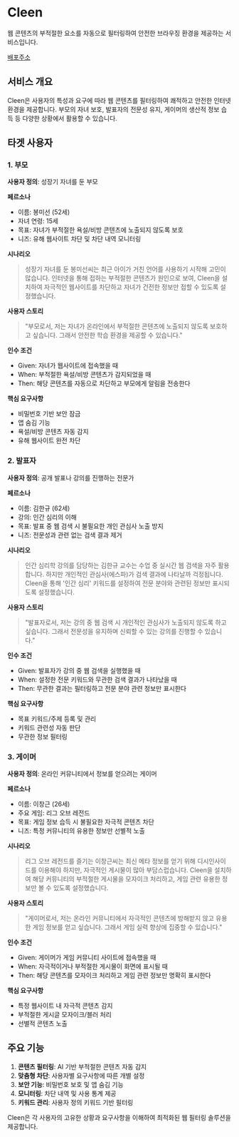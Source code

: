# Cleen

웹 콘텐츠의 부적절한 요소를 자동으로 필터링하여 안전한 브라우징 환경을 제공하는 서비스입니다.

[배포주소](https://meek-bonbon-f10178.netlify.app/)

## 서비스 개요

Cleen은 사용자의 특성과 요구에 따라 웹 콘텐츠를 필터링하여 쾌적하고 안전한 인터넷 환경을 제공합니다. 부모의 자녀 보호, 발표자의 전문성 유지, 게이머의 생산적 정보 습득 등 다양한 상황에서 활용할 수 있습니다.

## 타겟 사용자

### 1. 부모

**사용자 정의**: 성장기 자녀를 둔 부모

**페르소나**
- 이름: 봉미선 (52세)
- 자녀 연령: 15세
- 목표: 자녀가 부적절한 욕설/비방 콘텐츠에 노출되지 않도록 보호
- 니즈: 유해 웹사이트 차단 및 차단 내역 모니터링

**시나리오**
> 성장기 자녀를 둔 봉미선씨는 최근 아이가 거친 언어를 사용하기 시작해 고민이 많습니다. 인터넷을 통해 접하는 부적절한 콘텐츠가 원인으로 보여, Cleen을 설치하여 자극적인 웹사이트를 차단하고 자녀가 건전한 정보만 접할 수 있도록 설정했습니다.

**사용자 스토리**
> "부모로서, 저는 자녀가 온라인에서 부적절한 콘텐츠에 노출되지 않도록 보호하고 싶습니다. 그래서 안전한 학습 환경을 제공할 수 있습니다."

**인수 조건**
- Given: 자녀가 웹사이트에 접속했을 때
- When: 부적절한 욕설/비방 콘텐츠가 감지되었을 때
- Then: 해당 콘텐츠를 자동으로 차단하고 부모에게 알림을 전송한다

**핵심 요구사항**
- 비밀번호 기반 보안 잠금
- 앱 숨김 기능
- 욕설/비방 콘텐츠 자동 감지
- 유해 웹사이트 완전 차단

### 2. 발표자

**사용자 정의**: 공개 발표나 강의를 진행하는 전문가

**페르소나**
- 이름: 김한규 (62세)
- 강의: 인간 심리의 이해
- 목표: 발표 중 웹 검색 시 불필요한 개인 관심사 노출 방지
- 니즈: 전문성과 관련 없는 검색 결과 제거

**시나리오**
> 인간 심리학 강의를 담당하는 김한규 교수는 수업 중 실시간 웹 검색을 자주 활용합니다. 하지만 개인적인 관심사(에스파)가 검색 결과에 나타날까 걱정됩니다. Cleen을 통해 '인간 심리' 키워드를 설정하여 전문 분야와 관련된 정보만 표시되도록 설정했습니다.

**사용자 스토리**
> "발표자로서, 저는 강의 중 웹 검색 시 개인적인 관심사가 노출되지 않도록 하고 싶습니다. 그래서 전문성을 유지하며 신뢰할 수 있는 강의를 진행할 수 있습니다."

**인수 조건**
- Given: 발표자가 강의 중 웹 검색을 실행했을 때
- When: 설정한 전문 키워드와 무관한 검색 결과가 나타났을 때
- Then: 무관한 결과는 필터링하고 전문 분야 관련 정보만 표시한다

**핵심 요구사항**
- 목표 키워드/주제 등록 및 관리
- 키워드 관련성 자동 판단
- 무관한 정보 필터링

### 3. 게이머

**사용자 정의**: 온라인 커뮤니티에서 정보를 얻으려는 게이머

**페르소나**
- 이름: 이창근 (26세)
- 주요 게임: 리그 오브 레전드
- 목표: 게임 정보 습득 시 불필요한 자극적 콘텐츠 차단
- 니즈: 특정 커뮤니티의 유용한 정보만 선별적 노출

**시나리오**
> 리그 오브 레전드를 즐기는 이창근씨는 최신 메타 정보를 얻기 위해 디시인사이드를 이용해야 하지만, 자극적인 게시물이 많아 부담스럽습니다. Cleen을 설치하여 해당 커뮤니티의 부적절한 게시물을 모자이크 처리하고, 게임 관련 유용한 정보만 볼 수 있도록 설정했습니다.

**사용자 스토리**
> "게이머로서, 저는 온라인 커뮤니티에서 자극적인 콘텐츠에 방해받지 않고 유용한 게임 정보를 얻고 싶습니다. 그래서 게임 실력 향상에 집중할 수 있습니다."

**인수 조건**
- Given: 게이머가 게임 커뮤니티 사이트에 접속했을 때
- When: 자극적이거나 부적절한 게시물이 화면에 표시될 때
- Then: 해당 콘텐츠를 모자이크 처리하고 게임 관련 정보만 명확히 표시한다

**핵심 요구사항**
- 특정 웹사이트 내 자극적 콘텐츠 감지
- 부적절한 게시글 모자이크/블러 처리
- 선별적 콘텐츠 노출

## 주요 기능

1. **콘텐츠 필터링**: AI 기반 부적절한 콘텐츠 자동 감지
2. **맞춤형 차단**: 사용자별 요구사항에 따른 개별 설정
3. **보안 기능**: 비밀번호 보호 및 앱 숨김 기능
4. **모니터링**: 차단 내역 및 사용 통계 제공
5. **키워드 관리**: 사용자 정의 키워드 기반 필터링

Cleen은 각 사용자의 고유한 상황과 요구사항을 이해하여 최적화된 웹 필터링 솔루션을 제공합니다.
